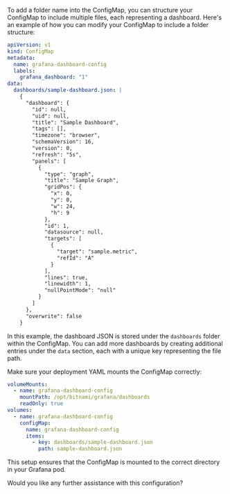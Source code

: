 To add a folder name into the ConfigMap, you can structure your ConfigMap to include multiple files, each representing a dashboard. Here's an example of how you can modify your ConfigMap to include a folder structure:

```yaml
apiVersion: v1
kind: ConfigMap
metadata:
  name: grafana-dashboard-config
  labels:
    grafana_dashboard: "1"
data:
  dashboards/sample-dashboard.json: |
    {
      "dashboard": {
        "id": null,
        "uid": null,
        "title": "Sample Dashboard",
        "tags": [],
        "timezone": "browser",
        "schemaVersion": 16,
        "version": 0,
        "refresh": "5s",
        "panels": [
          {
            "type": "graph",
            "title": "Sample Graph",
            "gridPos": {
              "x": 0,
              "y": 0,
              "w": 24,
              "h": 9
            },
            "id": 1,
            "datasource": null,
            "targets": [
              {
                "target": "sample.metric",
                "refId": "A"
              }
            ],
            "lines": true,
            "linewidth": 1,
            "nullPointMode": "null"
          }
        ]
      },
      "overwrite": false
    }
```

In this example, the dashboard JSON is stored under the `dashboards` folder within the ConfigMap. You can add more dashboards by creating additional entries under the `data` section, each with a unique key representing the file path.

Make sure your deployment YAML mounts the ConfigMap correctly:

```yaml
volumeMounts:
  - name: grafana-dashboard-config
    mountPath: /opt/bitnami/grafana/dashboards
    readOnly: true
volumes:
  - name: grafana-dashboard-config
    configMap:
      name: grafana-dashboard-config
      items:
        - key: dashboards/sample-dashboard.json
          path: sample-dashboard.json
```

This setup ensures that the ConfigMap is mounted to the correct directory in your Grafana pod.

Would you like any further assistance with this configuration?
